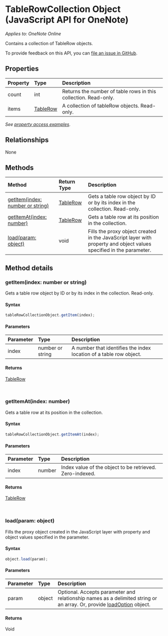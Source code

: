 # TableRowCollection Object (JavaScript API for OneNote)

_Applies to: OneNote Online_  

Contains a collection of TableRow objects.

To provide feedback on this API, you can [file an issue in GitHub](https://github.com/OfficeDev/office-js-docs/issues/new?title=OneNote-tableRowCollection).

## Properties

| Property	   | Type	|Description|
|:---------------|:--------|:----------|
|count|int|Returns the number of table rows in this collection. Read-only.|
|items|[TableRow](tablerow.md)|A collection of tableRow objects. Read-only.|

_See [property access examples](#property-access-examples)_.

## Relationships

None

## Methods

| Method		   | Return Type	|Description| 
|:---------------|:--------|:----------|
|[getItem(index: number or string)](#getitemindex-number-or-string)|[TableRow](tablerow.md)|Gets a table row object by ID or by its index in the collection. Read-only.|
|[getItemAt(index: number)](#getitematindex-number)|[TableRow](tablerow.md)|Gets a table row at its position in the collection.|
|[load(param: object)](#loadparam-object)|void|Fills the proxy object created in the JavaScript layer with property and object values specified in the parameter.|

## Method details

### getItem(index: number or string)

Gets a table row object by ID or by its index in the collection. Read-only.

#### Syntax

```js
tableRowCollectionObject.getItem(index);
```

#### Parameters

| Parameter	   | Type	|Description|
|:---------------|:--------|:----------|
|index|number or string|A number that identifies the index location of a table row object.|

#### Returns

[TableRow](tablerow.md)

<br/>

### getItemAt(index: number)

Gets a table row at its position in the collection.

#### Syntax

```js
tableRowCollectionObject.getItemAt(index);
```

#### Parameters

| Parameter	   | Type	|Description|
|:---------------|:--------|:----------|
|index|number|Index value of the object to be retrieved. Zero-indexed.|

#### Returns

[TableRow](tablerow.md)

<br/>

### load(param: object)

Fills the proxy object created in the JavaScript layer with property and object values specified in the parameter.

#### Syntax

```js
object.load(param);
```

#### Parameters
| Parameter	   | Type	|Description|
|:---------------|:--------|:----------|
|param|object|Optional. Accepts parameter and relationship names as a delimited string or an array. Or, provide [loadOption](loadoption.md) object.|

#### Returns

Void

<br/>

